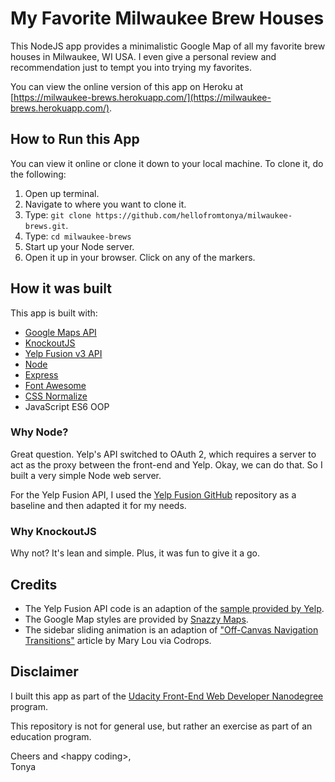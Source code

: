 # My Favorite Milwaukee Brew Houses

This NodeJS app provides a minimalistic Google Map of all my favorite brew houses in Milwaukee, WI USA.  I even give a personal review and recommendation just to tempt you into trying my favorites.

You can view the online version of this app on Heroku at [https://milwaukee-brews.herokuapp.com/](https://milwaukee-brews.herokuapp.com/).

## How to Run this App

You can view it online or clone it down to your local machine.  To clone it, do the following:

1. Open up terminal.
2. Navigate to where you want to clone it.
3. Type: `git clone https://github.com/hellofromtonya/milwaukee-brews.git`.
4. Type: `cd milwaukee-brews`
5. Start up your Node server.
6. Open it up in your browser.  Click on any of the markers.

## How it was built

This app is built with:

- [Google Maps API](https://developers.google.com/maps/)
- [KnockoutJS](http://knockoutjs.com/)
- [Yelp Fusion v3 API](https://www.yelp.com/developers/documentation/v3)
- [Node](https://nodejs.org/en/)
- [Express](https://expressjs.com/)
- [Font Awesome](http://fontawesome.io/)
- [CSS Normalize](http://necolas.github.io/normalize.css/)
- JavaScript ES6 OOP

### Why Node?  

Great question. Yelp's API switched to OAuth 2, which requires a server to act as the proxy between the front-end and Yelp. Okay, we can do that.  So I built a very simple Node web server.

For the Yelp Fusion API, I used the [Yelp Fusion GitHub](https://github.com/Yelp/yelp-fusion/blob/master/fusion/node/sample.js) repository as a baseline and then adapted it for my needs. 

### Why KnockoutJS

Why not? It's lean and simple.  Plus, it was fun to give it a go.

## Credits

- The Yelp Fusion API code is an adaption of the [sample provided by Yelp](https://github.com/Yelp/yelp-fusion/blob/master/fusion/node/sample.js).
- The Google Map styles are provided by [Snazzy Maps](https://snazzymaps.com/style/132/light-gray).
- The sidebar sliding animation is an adaption of ["Off-Canvas Navigation Transitions"](https://tympanus.net/codrops/2013/08/28/transitions-for-off-canvas-navigations/) article by Mary Lou via Codrops.

## Disclaimer

I built this app as part of the [Udacity Front-End Web Developer Nanodegree](https://www.udacity.com/course/front-end-web-developer-nanodegree--nd001) program.

This repository is not for general use, but rather an exercise as part of an education program.

Cheers and &lt;happy coding&gt;,    
Tonya